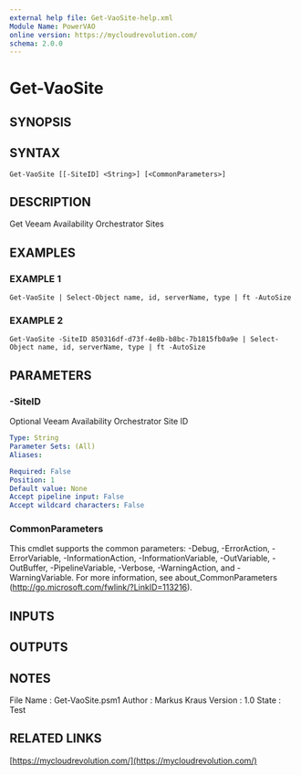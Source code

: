 ```yaml
---
external help file: Get-VaoSite-help.xml
Module Name: PowerVAO
online version: https://mycloudrevolution.com/
schema: 2.0.0
---
```


# Get-VaoSite

## SYNOPSIS

## SYNTAX

```
Get-VaoSite [[-SiteID] <String>] [<CommonParameters>]
```

## DESCRIPTION
Get Veeam Availability Orchestrator Sites

## EXAMPLES

### EXAMPLE 1
```
Get-VaoSite | Select-Object name, id, serverName, type | ft -AutoSize
```

### EXAMPLE 2
```
Get-VaoSite -SiteID 850316df-d73f-4e8b-b8bc-7b1815fb0a9e | Select-Object name, id, serverName, type | ft -AutoSize
```

## PARAMETERS

### -SiteID
Optional Veeam Availability Orchestrator Site ID

```yaml
Type: String
Parameter Sets: (All)
Aliases:

Required: False
Position: 1
Default value: None
Accept pipeline input: False
Accept wildcard characters: False
```

### CommonParameters
This cmdlet supports the common parameters: -Debug, -ErrorAction, -ErrorVariable, -InformationAction, -InformationVariable, -OutVariable, -OutBuffer, -PipelineVariable, -Verbose, -WarningAction, and -WarningVariable.
For more information, see about_CommonParameters (http://go.microsoft.com/fwlink/?LinkID=113216).

## INPUTS

## OUTPUTS

## NOTES
File Name  : Get-VaoSite.psm1
Author     : Markus Kraus
Version    : 1.0
State      : Test

## RELATED LINKS

[https://mycloudrevolution.com/](https://mycloudrevolution.com/)

